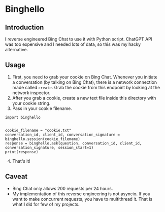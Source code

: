 # Binghello


## Introduction
I reverse engineered Bing Chat to use it with Python script. ChatGPT API was too expensive and I needed lots of data, so this was my hacky alternative.

## Usage
1. First, you need to grab your cookie on Bing Chat. Whenever you initiate a conversation (by talking on Bing Chat), there is a network connection made called `create`. Grab the cookie from this endpoint by looking at the network inspector.
2. After you grab a cookie, create a new text file inside this directory with your cookie string.
3. Pass in your cookie filename.
```
import binghello


cookie_filename = "cookie.txt"
conversation_id, client_id, conversation_signature = binghello.session(cookie_filename)
response = binghello.ask(question, conversation_id, client_id, conversation_signature, session_start=1)
print(response)
```
4. That's it!

## Caveat
- Bing Chat only allows 200 requests per 24 hours.
- My implementation of this reverse engineering is not asyncio. If you want to make concurrent requests, you have to multithread it. That is what I did for few of my projects.
